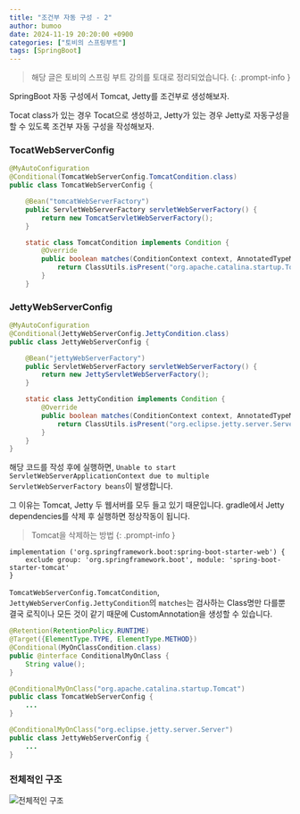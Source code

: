 ```yaml
---
title: "조건부 자동 구성 - 2"
author: bumoo
date: 2024-11-19 20:20:00 +0900
categories: ["토비의 스프링부트"]
tags: [SpringBoot]
---
```


> 해당 글은 토비의 스프링 부트 강의를 토대로 정리되었습니다.
{: .prompt-info }

SpringBoot 자동 구성에서 Tomcat, Jetty를 조건부로 생성해보자.

Tocat class가 있는 경우 Tocat으로 생성하고, Jetty가 있는 경우 Jetty로 자동구성을 할 수 있도록 조건부 자동 구성을 작성해보자.

### TocatWebServerConfig
```java
@MyAutoConfiguration
@Conditional(TomcatWebServerConfig.TomcatCondition.class)
public class TomcatWebServerConfig {

    @Bean("tomcatWebServerFactory")
    public ServletWebServerFactory servletWebServerFactory() {
        return new TomcatServletWebServerFactory();
    }

    static class TomcatCondition implements Condition {
        @Override
        public boolean matches(ConditionContext context, AnnotatedTypeMetadata metadata) {
            return ClassUtils.isPresent("org.apache.catalina.startup.Tomcat", context.getClassLoader());
        }
    }
```

### JettyWebServerConfig
```java
@MyAutoConfiguration
@Conditional(JettyWebServerConfig.JettyCondition.class)
public class JettyWebServerConfig {

    @Bean("jettyWebServerFactory")
    public ServletWebServerFactory servletWebServerFactory() {
        return new JettyServletWebServerFactory();
    }

    static class JettyCondition implements Condition {
        @Override
        public boolean matches(ConditionContext context, AnnotatedTypeMetadata metadata) {
            return ClassUtils.isPresent("org.eclipse.jetty.server.Server", context.getClassLoader());
        }
    }
}
```

해당 코드를 작성 후에 실행하면, `Unable to start ServletWebServerApplicationContext due to multiple ServletWebServerFactory beans`이 발생합니다.

그 이유는 Tomcat, Jetty 두 웹서버를 모두 들고 있기 때문입니다. gradle에서 Jetty dependencies를 삭제 후 실행하면 정상작동이 됩니다.

> Tomcat을 삭제하는 방법
{: .prompt-info }
```
implementation ('org.springframework.boot:spring-boot-starter-web') {
    exclude group: 'org.springframework.boot', module: 'spring-boot-starter-tomcat'
}
```

`TomcatWebServerConfig.TomcatCondition`, `JettyWebServerConfig.JettyCondition`의 `matches`는 검사하는 Class명만 다를뿐 결국 로직이나 모든 것이 같기 때문에
CustomAnnotation을 생성할 수 있습니다.

```java
@Retention(RetentionPolicy.RUNTIME)
@Target({ElementType.TYPE, ElementType.METHOD})
@Conditional(MyOnClassCondition.class)
public @interface ConditionalMyOnClass {
    String value();
}

@ConditionalMyOnClass("org.apache.catalina.startup.Tomcat")
public class TomcatWebServerConfig {
    ...
}

@ConditionalMyOnClass("org.eclipse.jetty.server.Server")
public class JettyWebServerConfig {
    ...
}
```

### 전체적인 구조
![전체적인 구조](https://github.com/user-attachments/assets/f3d93c2e-7dcd-45b3-874c-4acabb9ffa2f)
